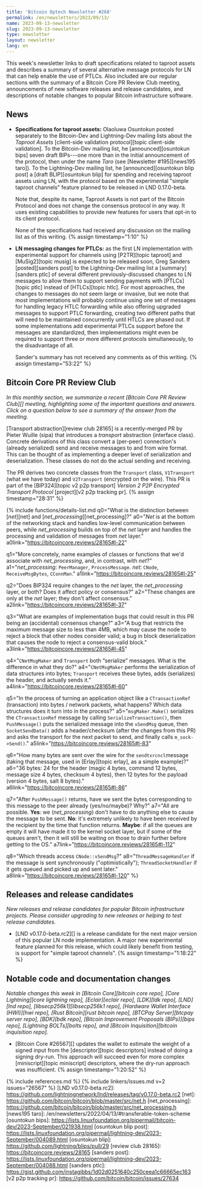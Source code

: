 ```yaml
---
title: 'Bitcoin Optech Newsletter #268'
permalink: /en/newsletters/2023/09/13/
name: 2023-09-13-newsletter
slug: 2023-09-13-newsletter
type: newsletter
layout: newsletter
lang: en
---
```

This week's newsletter links to draft specifications related to taproot
assets and describes a summary of several alternative message protocols
for LN that can help enable the use of PTLCs.  Also included are our
regular sections with the summary of a Bitcoin Core PR Review Club
meeting, announcements of new software releases and release candidates,
and descriptions of notable changes to popular Bitcoin infrastructure
software.

## News

- **Specifications for taproot assets:** Olaoluwa Osuntokun posted
  separately to the Bitcoin-Dev and Lightning-Dev mailing lists about
  the _Taproot Assets_ [client-side validation protocol][topic client-side
  validation].  To the Bitcoin-Dev mailing list, he [announced][osuntokun
  bips] seven draft BIPs---one more than in the initial announcement of
  the protocol, then under the name _Taro_ (see [Newsletter
  #195][news195 taro]).  To the Lightning-Dev mailing list, he
  [announced][osuntokun blip post] a [draft BLIP][osuntokun blip] for
  spending and receiving taproot assets using LN, with the protocol
  based on the experimental "simple taproot channels" feature planned to
  be released in LND 0.17.0-beta.

  Note that, despite its name, Taproot Assets is not part of the
  Bitcoin Protocol and does not change the consensus protocol in any
  way.  It uses existing capabilities to provide new features for
  users that opt-in to its client protocol.

  None of the specifications had received any discussion on the
  mailing list as of this writing. {% assign timestamp="1:10" %}

- **LN messaging changes for PTLCs:** as the first LN implementation
  with experimental support for channels using [P2TR][topic taproot]
  and [MuSig2][topic musig] is expected to be released soon, Greg
  Sanders [posted][sanders post] to the Lightning-Dev mailing list a
  [summary][sanders ptlc] of several different previously-discussed
  changes to LN messages to allow them to support sending payments with
  [PTLCs][topic ptlc] instead of [HTLCs][topic htlc].  For most
  approaches, the changes to messages do not seem large or invasive,
  but we note that most implementations will probably continue using one
  set of messages for handling legacy HTLC forwarding while also
  offering upgraded messages to support PTLC forwarding, creating two
  different paths that will need to be maintained concurrently until
  HTLCs are phased out.  If some implementations add experimental PTLCs
  support before the messages are standardized, then implementations
  might even be required to support three or more different protocols
  simultaneously, to the disadvantage of all.

  Sander's summary has not received any comments as of this writing. {% assign timestamp="53:22" %}

## Bitcoin Core PR Review Club

*In this monthly section, we summarize a recent [Bitcoin Core PR Review
Club][] meeting, highlighting some of the important questions and
answers.  Click on a question below to see a summary of the answer from
the meeting.*

[Transport abstraction][review club 28165] is a recently-merged PR by Pieter Wuille (sipa)
that introduces a _transport_ abstraction (interface class). Concrete
derivations of this class convert a (per-peer) connection's (already
serialized) send and receive messages to and from wire format. This
can be thought of as implementing a deeper level of serialization and
deserialization. These classes do not do the actual sending and receiving.

The PR derives two concrete classes from the `Transport` class,
`V1Transport` (what we have today) and `V2Transport` (encrypted on the
wire). This PR is part of the
[BIP324][topic v2 p2p transport]
_Version 2 P2P Encrypted Transport Protocol_ [project][v2 p2p tracking pr]. {% assign timestamp="28:31" %}

{% include functions/details-list.md
  q0="What is the distinction between [*net*][net] and
      [*net_processing*][net_processing]?"
  a0="*Net* is at the bottom of the networking stack and handles
       low-level communication between peers, while *net_processing*
       builds on top of the *net* layer and handles the processing
       and validation of messages from *net* layer."
  a0link="https://bitcoincore.reviews/28165#l-22"

  q1="More concretely, name examples of classes or functions that
      we'd associate with *net_processing*, and, in contrast,
      with *net*?"
  a1="*net_processing*: `PeerManager`, `ProcessMessage`.
      *net*: `CNode`, `ReceiveMsgBytes`, `CConnMan`."
  a1link="https://bitcoincore.reviews/28165#l-25"

  q2="Does BIP324 require changes to the *net* layer, the
      *net_processing* layer, or both? Does it affect policy
      or consensus?"
  a2="These changes are only at the *net* layer; they don't affect consensus."
  a2link="https://bitcoincore.reviews/28165#l-37"

  q3="What are examples of implementation bugs that could result in
      this PR being an (accidental) consensus change?"
  a3="A bug that restricts the maximum message size to less than
      4MB, which may cause the node to reject a block that other
      nodes consider valid; a bug in block
      deserialization that causes the node to reject a consensus-valid
      block."
  a3link="https://bitcoincore.reviews/28165#l-45"

  q4="`CNetMsgMaker` and `Transport` both “serialize” messages.
      What is the difference in what they do?"
  a4="`CNetMsgMaker` performs the serialization of data structures
      into bytes; `Transport` receives these bytes, adds
      (serializes) the header, and actually sends it."
  a4link="https://bitcoincore.reviews/28165#l-60"

  q5="In the process of turning an application object like a
      `CTransactionRef` (transaction) into bytes / network packets, what
      happens? Which data structures does it turn into in the process?"
  a5="`msgMaker.Make()` serializes the `CTransactionRef` message by
      calling `SerializeTransaction()`, then `PushMessage()` puts the
      serialized message into the `vSendMsg` queue, then `SocketSendData()`
      adds a header/checksum (after the changes from this PR) and asks the
      transport for the next packet to send, and finally calls `m_sock->Send()`."
  a5link="https://bitcoincore.reviews/28165#l-83"

  q6="How many bytes are sent over the wire for the `sendtxrcncl`message
      (taking that message, used in [Erlay][topic erlay], as a simple example)?"
  a6="36 bytes: 24 for the header (magic 4 bytes, command 12 bytes,
      message size 4 bytes, checksum 4 bytes), then 12 bytes for the
      payload (version 4 bytes, salt 8 bytes)."
  a6link="https://bitcoincore.reviews/28165#l-86"

  q7="After `PushMessage()` returns, have we sent the bytes corresponding
      to this message to the peer already (yes/no/maybe)? Why?"
  a7="All are possible. **Yes**: we (*net_processing*) don't have to do
      anything else to cause the message to be sent.
      **No**: it's extremely unlikely to have
      been received by the recipient by the time that function returns.
      **Maybe**: if all the queues are empty it will have made it to the
      kernel socket layer, but if some of the queues aren't, then it
      will still be waiting on those to drain further before getting
      to the OS."
  a7link="https://bitcoincore.reviews/28165#l-112"

  q8="Which threads access `CNode::vSendMsg`?"
  a8="`ThreadMessageHandler` if the message is sent synchronously
      (\"optimistically\"); `ThreadSocketHandler` if it gets queued
      and picked up and sent later."
  a8link="https://bitcoincore.reviews/28165#l-120"
%}

## Releases and release candidates

*New releases and release candidates for popular Bitcoin infrastructure
projects.  Please consider upgrading to new releases or helping to test
release candidates.*

- [LND v0.17.0-beta.rc2][] is a release candidate for the next major
  version of this popular LN node implementation.  A major new
  experimental feature planned for this release, which could likely
  benefit from testing, is support for "simple taproot channels". {% assign timestamp="1:18:22" %}

## Notable code and documentation changes

*Notable changes this week in [Bitcoin Core][bitcoin core repo], [Core
Lightning][core lightning repo], [Eclair][eclair repo], [LDK][ldk repo],
[LND][lnd repo], [libsecp256k1][libsecp256k1 repo], [Hardware Wallet
Interface (HWI)][hwi repo], [Rust Bitcoin][rust bitcoin repo], [BTCPay
Server][btcpay server repo], [BDK][bdk repo], [Bitcoin Improvement
Proposals (BIPs)][bips repo], [Lightning BOLTs][bolts repo], and
[Bitcoin Inquisition][bitcoin inquisition repo].*

- [Bitcoin Core #26567][] updates the wallet to estimate the weight of a
  signed input from the [descriptor][topic descriptors] instead of doing a signing dry-run.
  This approach will succeed even for more complex [miniscript][topic miniscript]
  descriptors, where the dry-run approach was insufficient. {% assign timestamp="1:20:52" %}

{% include references.md %}
{% include linkers/issues.md v=2 issues="26567" %}
[LND v0.17.0-beta.rc2]: https://github.com/lightningnetwork/lnd/releases/tag/v0.17.0-beta.rc2
[net]: https://github.com/bitcoin/bitcoin/blob/master/src/net.h
[net_processing]: https://github.com/bitcoin/bitcoin/blob/master/src/net_processing.h
[news195 taro]: /en/newsletters/2022/04/13/#transferable-token-scheme
[osuntokun bips]: https://lists.linuxfoundation.org/pipermail/bitcoin-dev/2023-September/021938.html
[osuntokun blip post]: https://lists.linuxfoundation.org/pipermail/lightning-dev/2023-September/004089.html
[osuntokun blip]: https://github.com/lightning/blips/pull/29
[review club 28165]: https://bitcoincore.reviews/28165
[sanders post]: https://lists.linuxfoundation.org/pipermail/lightning-dev/2023-September/004088.html
[sanders ptlc]: https://gist.github.com/instagibbs/1d02d0251640c250ceea1c66665ec163
[v2 p2p tracking pr]: https://github.com/bitcoin/bitcoin/issues/27634
